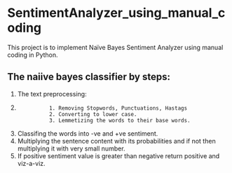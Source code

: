 # SentimentAnalyzer_using_manual_coding
This project is to implement Naïve Bayes Sentiment Analyzer using manual coding in Python.

## The naiive bayes classifier by steps:
1. The text preprocessing:
2.               1. Removing Stopwords, Punctuations, Hastags
                 2. Converting to lower case.
                 3. Lemmetizing the words to their base words.
3. Classifing the words into -ve and +ve sentiment.
4. Multiplying the sentence content with  its probabilities and if not then multiplying it with very small number.
5. If positive sentiment value is greater than negative return positive and viz-a-viz.

